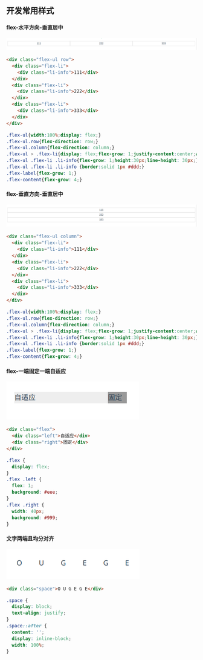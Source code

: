 ## 开发常用样式

#### flex-水平方向-垂直居中

![flex垂直居中](/images/CSS/开发常用样式/demo_01.png "flex垂直居中")

```HTML
<div class="flex-ul row">
  <div class="flex-li">
    <div class="li-info">111</div>
  </div>
  <div class="flex-li">
    <div class="li-info">222</div>
  </div>
  <div class="flex-li">
    <div class="li-info">333</div>
  </div>
</div>

```

```CSS
.flex-ul{width:100%;display: flex;}
.flex-ul.row{flex-direction: row;}
.flex-ul.column{flex-direction: column;}
.flex-ul > .flex-li{display: flex;flex-grow: 1;justify-content:center;align-items: center;height:auto;}
.flex-ul .flex-li .li-info{flex-grow: 1;height:30px;line-height: 30px;}
.flex-ul .flex-li .li-info {border:solid 1px #ddd;}
.flex-label{flex-grow: 1;}
.flex-content{flex-grow: 4;}
```

#### flex-垂直方向-垂直居中

![flex垂直居中](/images/CSS/开发常用样式/demo_02.png "flex垂直居中")

```HTML
<div class="flex-ul column">
  <div class="flex-li">
    <div class="li-info">111</div>
  </div>
  <div class="flex-li">
    <div class="li-info">222</div>
  </div>
  <div class="flex-li">
    <div class="li-info">333</div>
  </div>
</div>

```

```CSS
.flex-ul{width:100%;display: flex;}
.flex-ul.row{flex-direction: row;}
.flex-ul.column{flex-direction: column;}
.flex-ul > .flex-li{display: flex;flex-grow: 1;justify-content:center;align-items: center;height:auto;}
.flex-ul .flex-li .li-info{flex-grow: 1;height:30px;line-height: 30px;}
.flex-ul .flex-li .li-info {border:solid 1px #ddd;}
.flex-label{flex-grow: 1;}
.flex-content{flex-grow: 4;}
```

#### flex-一端固定一端自适应

![flex-一端固定一端自适应](/images/CSS/开发常用样式/demo_04.png "flex-一端固定一端自适应")


```HTML
<div class="flex">
  <div class="left">自适应</div>
  <div class="right">固定</div>
</div>
```

```CSS
.flex {
  display: flex;
}
.flex .left {
  flex: 1;
  background: #eee;
}
.flex .right {
  width: 40px;
  background: #999;
}
```

#### 文字两端且均分对齐

![文字两端且均分对齐](/images/CSS/开发常用样式/demo_03.png "文字两端且均分对齐")

```HTML
<div class="space">O U G E G E</div>
```

```CSS
.space {
  display: block;
  text-align: justify;
}
.space::after {
  content: '';
  display: inline-block;
  width: 100%;
}
```
